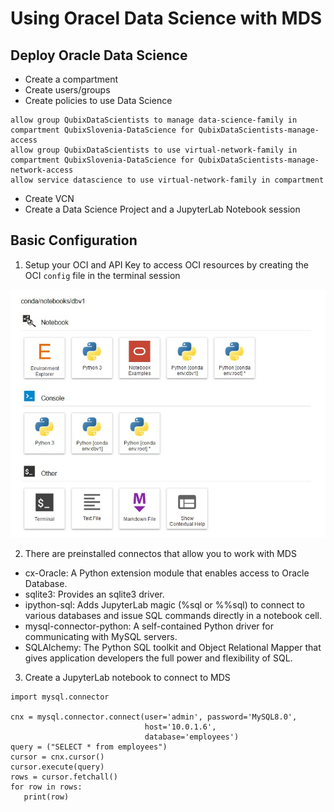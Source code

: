 # Using Oracel Data Science with MDS

## Deploy Oracle Data Science

* Create a compartment
* Create users/groups
* Create policies to use Data Science

```
allow group QubixDataScientists to manage data-science-family in compartment QubixSlovenia-DataScience for QubixDataScientists-manage-access
allow group QubixDataScientists to use virtual-network-family in compartment QubixSlovenia-DataScience for QubixDataScientists-manage-network-access
allow service datascience to use virtual-network-family in compartment
```

* Create VCN
* Create a Data Science Project and a JupyterLab Notebook session

## Basic Configuration

1. Setup your OCI and API Key to access OCI resources by creating the OCI ``config`` file in the terminal session

![ds-1](img/DS-1.jpg)

2. There are preinstalled connectos that allow you to work with MDS
* cx-Oracle: A Python extension module that enables access to Oracle Database.
* sqlite3: Provides an sqlite3 driver.
* ipython-sql: Adds JupyterLab magic (%sql or %%sql) to connect to various databases and issue SQL commands directly in a notebook cell.
* mysql-connector-python: A self-contained Python driver for communicating with MySQL servers.
* SQLAlchemy: The Python SQL toolkit and Object Relational Mapper that gives application developers the full power and flexibility of SQL.

3. Create a JupyterLab notebook to connect to MDS

```
import mysql.connector

cnx = mysql.connector.connect(user='admin', password='MySQL8.0',
                              host='10.0.1.6',
                              database='employees')
query = ("SELECT * from employees")
cursor = cnx.cursor()
cursor.execute(query)
rows = cursor.fetchall()
for row in rows:
   print(row)
```
